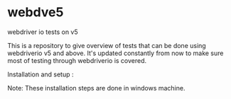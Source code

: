 # webdve5
webdriver io tests on v5

This is a repository to give overview of tests that can be done using webdriverio v5 and above.
It's updated constantly from now to make sure most of testing through webdriverio is covered.

Installation and setup :

Note: These installation steps are done in windows machine.




